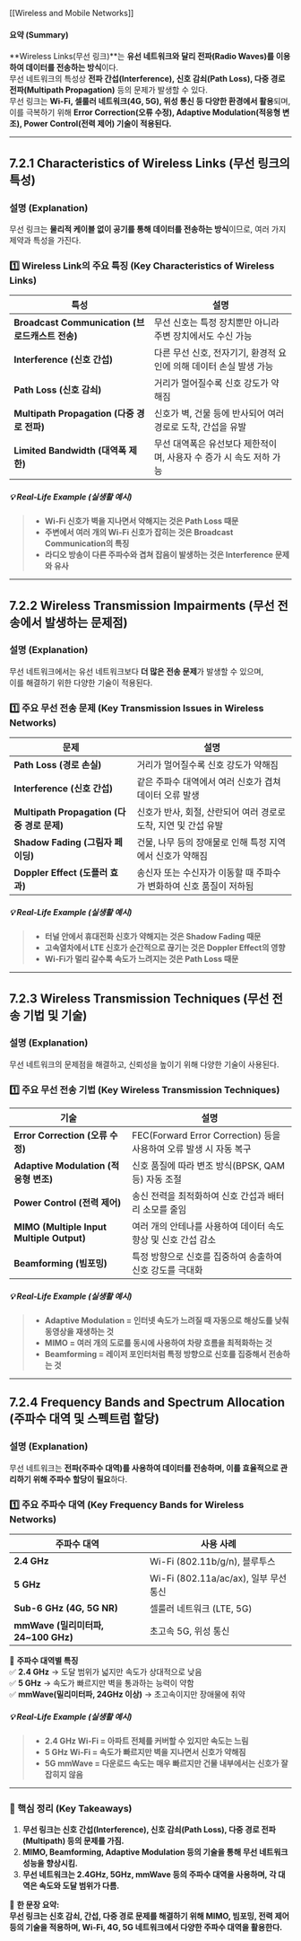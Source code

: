 [[Wireless and Mobile Networks]]

#### **요약 (Summary)**

**Wireless Links(무선 링크)**는 **유선 네트워크와 달리 전파(Radio Waves)를 이용하여 데이터를 전송하는 방식**이다.  
무선 네트워크의 특성상 **전파 간섭(Interference), 신호 감쇠(Path Loss), 다중 경로 전파(Multipath Propagation)** 등의 문제가 발생할 수 있다.  
무선 링크는 **Wi-Fi, 셀룰러 네트워크(4G, 5G), 위성 통신 등 다양한 환경에서 활용**되며,  
이를 극복하기 위해 **Error Correction(오류 수정), Adaptive Modulation(적응형 변조), Power Control(전력 제어) 기술이 적용된다.**

---

## **7.2.1 Characteristics of Wireless Links (무선 링크의 특성)**

### **설명 (Explanation)**

무선 링크는 **물리적 케이블 없이 공기를 통해 데이터를 전송하는 방식**이므로, 여러 가지 제약과 특성을 가진다.

### **1️⃣ Wireless Link의 주요 특징 (Key Characteristics of Wireless Links)**

|특성|설명|
|---|---|
|**Broadcast Communication (브로드캐스트 전송)**|무선 신호는 특정 장치뿐만 아니라 주변 장치에서도 수신 가능|
|**Interference (신호 간섭)**|다른 무선 신호, 전자기기, 환경적 요인에 의해 데이터 손실 발생 가능|
|**Path Loss (신호 감쇠)**|거리가 멀어질수록 신호 강도가 약해짐|
|**Multipath Propagation (다중 경로 전파)**|신호가 벽, 건물 등에 반사되어 여러 경로로 도착, 간섭을 유발|
|**Limited Bandwidth (대역폭 제한)**|무선 대역폭은 유선보다 제한적이며, 사용자 수 증가 시 속도 저하 가능|

##### **💡 Real-Life Example (실생활 예시)**

> - **Wi-Fi 신호가 벽을 지나면서 약해지는 것은 Path Loss 때문**
> - **주변에서 여러 개의 Wi-Fi 신호가 잡히는 것은 Broadcast Communication의 특징**
> - **라디오 방송이 다른 주파수와 겹쳐 잡음이 발생하는 것은 Interference 문제와 유사**

---

## **7.2.2 Wireless Transmission Impairments (무선 전송에서 발생하는 문제점)**

### **설명 (Explanation)**

무선 네트워크에서는 유선 네트워크보다 **더 많은 전송 문제**가 발생할 수 있으며,  
이를 해결하기 위한 다양한 기술이 적용된다.

### **1️⃣ 주요 무선 전송 문제 (Key Transmission Issues in Wireless Networks)**

|문제|설명|
|---|---|
|**Path Loss (경로 손실)**|거리가 멀어질수록 신호 강도가 약해짐|
|**Interference (신호 간섭)**|같은 주파수 대역에서 여러 신호가 겹쳐 데이터 오류 발생|
|**Multipath Propagation (다중 경로 문제)**|신호가 반사, 회절, 산란되어 여러 경로로 도착, 지연 및 간섭 유발|
|**Shadow Fading (그림자 페이딩)**|건물, 나무 등의 장애물로 인해 특정 지역에서 신호가 약해짐|
|**Doppler Effect (도플러 효과)**|송신자 또는 수신자가 이동할 때 주파수가 변화하여 신호 품질이 저하됨|

##### **💡 Real-Life Example (실생활 예시)**

> - **터널 안에서 휴대전화 신호가 약해지는 것은 Shadow Fading 때문**
> - **고속열차에서 LTE 신호가 순간적으로 끊기는 것은 Doppler Effect의 영향**
> - **Wi-Fi가 멀리 갈수록 속도가 느려지는 것은 Path Loss 때문**

---

## **7.2.3 Wireless Transmission Techniques (무선 전송 기법 및 기술)**

### **설명 (Explanation)**

무선 네트워크의 문제점을 해결하고, 신뢰성을 높이기 위해 다양한 기술이 사용된다.

### **1️⃣ 주요 무선 전송 기법 (Key Wireless Transmission Techniques)**

|기술|설명|
|---|---|
|**Error Correction (오류 수정)**|FEC(Forward Error Correction) 등을 사용하여 오류 발생 시 자동 복구|
|**Adaptive Modulation (적응형 변조)**|신호 품질에 따라 변조 방식(BPSK, QAM 등) 자동 조절|
|**Power Control (전력 제어)**|송신 전력을 최적화하여 신호 간섭과 배터리 소모를 줄임|
|**MIMO (Multiple Input Multiple Output)**|여러 개의 안테나를 사용하여 데이터 속도 향상 및 신호 간섭 감소|
|**Beamforming (빔포밍)**|특정 방향으로 신호를 집중하여 송출하여 신호 강도를 극대화|

##### **💡 Real-Life Example (실생활 예시)**

> - **Adaptive Modulation = 인터넷 속도가 느려질 때 자동으로 해상도를 낮춰 동영상을 재생하는 것**
> - **MIMO = 여러 개의 도로를 동시에 사용하여 차량 흐름을 최적화하는 것**
> - **Beamforming = 레이저 포인터처럼 특정 방향으로 신호를 집중해서 전송하는 것**

---

## **7.2.4 Frequency Bands and Spectrum Allocation (주파수 대역 및 스펙트럼 할당)**

### **설명 (Explanation)**

무선 네트워크는 **전파(주파수 대역)를 사용하여 데이터를 전송하며, 이를 효율적으로 관리하기 위해 주파수 할당이 필요**하다.

### **1️⃣ 주요 주파수 대역 (Key Frequency Bands for Wireless Networks)**

|주파수 대역|사용 사례|
|---|---|
|**2.4 GHz**|Wi-Fi (802.11b/g/n), 블루투스|
|**5 GHz**|Wi-Fi (802.11a/ac/ax), 일부 무선 통신|
|**Sub-6 GHz (4G, 5G NR)**|셀룰러 네트워크 (LTE, 5G)|
|**mmWave (밀리미터파, 24~100 GHz)**|초고속 5G, 위성 통신|

📌 **주파수 대역별 특징**  
✅ **2.4 GHz** → 도달 범위가 넓지만 속도가 상대적으로 낮음  
✅ **5 GHz** → 속도가 빠르지만 벽을 통과하는 능력이 약함  
✅ **mmWave(밀리미터파, 24GHz 이상)** → 초고속이지만 장애물에 취약

##### **💡 Real-Life Example (실생활 예시)**

> - **2.4 GHz Wi-Fi = 아파트 전체를 커버할 수 있지만 속도는 느림**
> - **5 GHz Wi-Fi = 속도가 빠르지만 벽을 지나면서 신호가 약해짐**
> - **5G mmWave = 다운로드 속도는 매우 빠르지만 건물 내부에서는 신호가 잘 잡히지 않음**

---

### **📌 핵심 정리 (Key Takeaways)**

1. **무선 링크는 신호 간섭(Interference), 신호 감쇠(Path Loss), 다중 경로 전파(Multipath) 등의 문제를 가짐.**
2. **MIMO, Beamforming, Adaptive Modulation 등의 기술을 통해 무선 네트워크 성능을 향상시킴.**
3. **무선 네트워크는 2.4GHz, 5GHz, mmWave 등의 주파수 대역을 사용하며, 각 대역은 속도와 도달 범위가 다름.**

🚀 **한 문장 요약:**  
**무선 링크는 신호 감쇠, 간섭, 다중 경로 문제를 해결하기 위해 MIMO, 빔포밍, 전력 제어 등의 기술을 적용하며, Wi-Fi, 4G, 5G 네트워크에서 다양한 주파수 대역을 활용한다.**
